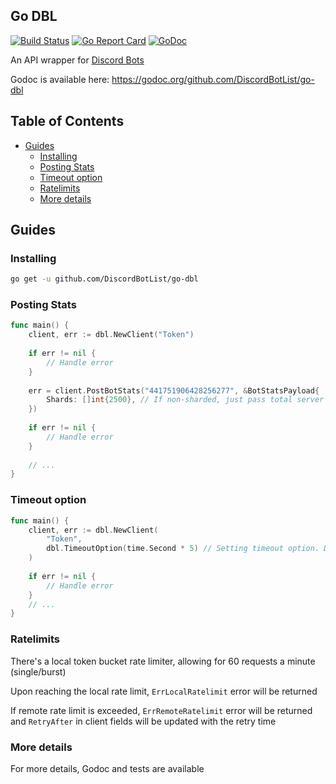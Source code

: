 ## Go DBL

[![Build Status](https://travis-ci.com/rumblefrog/go-dbl.svg?branch=master)](https://travis-ci.com/rumblefrog/go-dbl)
[![Go Report Card](https://goreportcard.com/badge/github.com/DiscordBotList/go-dbl)](https://goreportcard.com/report/github.com/DiscordBotList/go-dbl)
[![GoDoc](https://godoc.org/github.com/DiscordBotList/go-dbl?status.svg)](https://godoc.org/github.com/DiscordBotList/go-dbl)

An API wrapper for [Discord Bots](https://discordbots.org/)

Godoc is available here: https://godoc.org/github.com/DiscordBotList/go-dbl

<!-- START doctoc generated TOC please keep comment here to allow auto update -->
<!-- DON'T EDIT THIS SECTION, INSTEAD RE-RUN doctoc TO UPDATE -->
## Table of Contents

- [Guides](#guides)
  - [Installing](#installing)
  - [Posting Stats](#posting-stats)
  - [Timeout option](#timeout-option)
  - [Ratelimits](#ratelimits)
  - [More details](#more-details)

<!-- END doctoc generated TOC please keep comment here to allow auto update -->

## Guides

### Installing

```bash
go get -u github.com/DiscordBotList/go-dbl
```

### Posting Stats

```go
func main() {
	client, err := dbl.NewClient("Token")
	
	if err != nil {
		// Handle error
	}
	
	err = client.PostBotStats("441751906428256277", &BotStatsPayload{
		Shards: []int{2500}, // If non-sharded, just pass total server count as the only integer element
	})
	
	if err != nil {
		// Handle error
	}
	
	// ...
}
```

### Timeout option

```go
func main() {
	client, err := dbl.NewClient(
		"Token",
		dbl.TimeoutOption(time.Second * 5) // Setting timeout option. Default is 3 seconds
	)
	
	if err != nil {
		// Handle error
	}
	// ...
}
```

### Ratelimits

There's a local token bucket rate limiter, allowing for 60 requests a minute (single/burst)

Upon reaching the local rate limit, `ErrLocalRatelimit` error will be returned

If remote rate limit is exceeded, `ErrRemoteRatelimit` error will be returned and `RetryAfter` in client fields will be updated with the retry time

### More details

For more details, Godoc and tests are available
